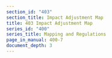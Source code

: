 ```yaml
---
section_id: "403"
section_title: Impact Adjustment Map
title: 403 Impact Adjustment Map
series_id: "400"
series_title: Mapping and Regulations
page_in_manual: 400-7
document_depth: 3
---
```

